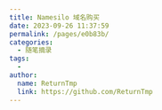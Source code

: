 ```yaml
---
title: Namesilo 域名购买
date: 2023-09-26 11:37:59
permalink: /pages/e0b83b/
categories:
  - 随笔摘录
tags:
  - 
author: 
  name: ReturnTmp
  link: https://github.com/ReturnTmp
---
```

